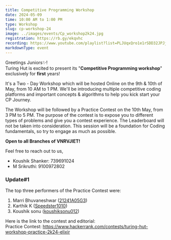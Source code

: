 ```yaml
---
title: Competitive Programming Workshop
date: 2024-05-09
time: 10:00 AM to 1:00 PM
type: Workshop
slug: cp-workshop-24
image: ../images/events/Cp_workshop2k24.jpg
registration: https://rb.gy/ekqvhc
recording: https://www.youtube.com/playlist?list=PLJUqxQro1e1rSDD32JPJjIQi4dSpebFbI
markdownType: event
---
```



Greetings Juniors✨!<br/>
Turing Hut is excited to present its "**Competitive Programming workshop**"  exclusively for **first** years!

It's a Two - Day Workshop which will be hosted Online on the 9th & 10th of May, from 10 AM to 1 PM. We'll be introducing multiple competitive coding platforms and important concepts & algorithms to help you kick start your CP Journey.

The Workshop will be followed by a Practice Contest on the 10th May, from 3 PM to 5 PM. The purpose of the contest is to expose you to different types of problems and give you a contest experience.
The Leaderboard will not be taken into consideration.
This session will be a foundation for Coding fundamentals, so try to engage as much as possible.

**Open to all Branches of VNRVJIET!**


Feel free to reach out to us,

- Koushik Shanker: 739691024
- M Srikruthi: 9100972802

### Update#1

The top three performers of the Practice Contest were:
1. Marri Bhuvaneshwar ([21241A05G3](https://www.hackerrank.com/profile/21241A05G3))<br/>
2. Karthik K ([Speedster1010](https://www.hackerrank.com/profile/Speedster1010))<br/>
3. Koushik sonu ([koushiksonu012](https://www.hackerrank.com/profile/koushiksonu012))<br/>

Here is the link to the contest and editorial:</br>
Practice Contest: https://www.hackerrank.com/contests/turing-hut-workshop-practice-2k24-elixir</br>